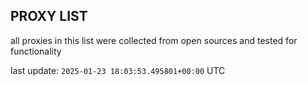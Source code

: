 ## PROXY LIST

all proxies in this list were collected from open sources and tested for functionality

last update: `2025-01-23 18:03:53.495801+00:00` UTC